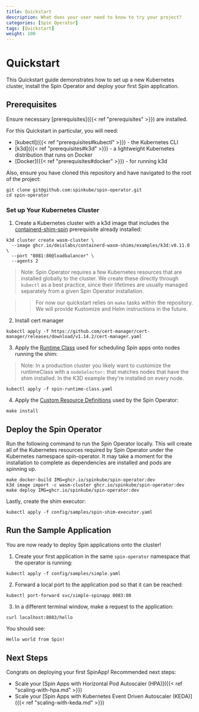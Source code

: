 ```yaml
---
title: Quickstart 
description: What does your user need to know to try your project?
categories: [Spin Operator]
tags: [Quickstart]
weight: 100
---
```


# Quickstart

This Quickstart guide demonstrates how to set up a new Kubernetes cluster, install the Spin Operator and deploy your first Spin application.

## Prerequisites

Ensure necessary [prerequisites]({{< ref "prerequisites" >}}) are installed.


For this Quickstart in particular, you will need:

- [kubectl]({{< ref "prerequisites#kubectl" >}}) - the Kubernetes CLI
- [k3d]({{< ref "prerequisites#k3d" >}}) - a lightweight Kubernetes distribution that runs on Docker
- [Docker]({{< ref "prerequisites#docker" >}}) - for running k3d

<!-- NOTE: remove this prerequisite when the runtime-class and CRDs can be applied from their release artifacts, i.e. when repo and release are public -->

Also, ensure you have cloned this repository and have navigated to the root of the project:

```console
git clone git@github.com:spinkube/spin-operator.git
cd spin-operator
```

### Set up Your Kubernetes Cluster

1. Create a Kubernetes cluster with a k3d image that includes the [containerd-shim-spin](https://github.com/spinkube/containerd-shim-spin) prerequisite already installed:

<!-- TODO: update below with ghcr.io/spinkube/containerd-shim-spin/examples/k3d:<tag> -->

```console
k3d cluster create wasm-cluster \
  --image ghcr.io/deislabs/containerd-wasm-shims/examples/k3d:v0.11.0 \
  --port "8081:80@loadbalancer" \
  --agents 2
```

> Note: Spin Operator requires a few Kubernetes resources that are installed globally to the cluster. We create these directly through `kubectl` as a best practice, since their lifetimes are usually managed separately from a given Spin Operator installation.

> > For now our quickstart relies on `make` tasks within the repository. We will provide Kustomize and Helm instructions in the future.

2. Install cert manager

```console
kubectl apply -f https://github.com/cert-manager/cert-manager/releases/download/v1.14.2/cert-manager.yaml
```

3. Apply the [Runtime Class](https://github.com/spinkube/spin-operator/blob/main/spin-runtime-class.yaml) used for scheduling Spin apps onto nodes running the shim:

> Note: In a production cluster you likely want to customize the runtimeClass with a `nodeSelector:` that matches nodes that have the shim installed. In the K3D example they're installed on every node. 

<!-- TODO: replace with e.g. 'kubectl apply -f https://github.com/spinkube/spin-operator/releases/download/v0.1.0-rc.1/spin-operator.runtime-class.yaml' -->

```console
kubectl apply -f spin-runtime-class.yaml
```

4. Apply the [Custom Resource Definitions](../../glossary#custom-resource-definition-crd) used by the Spin Operator:

<!-- TODO: replace with e.g. 'kubectl apply -f https://github.com/spinkube/spin-operator/releases/download/v0.1.0-rc.1/spin-operator.crds.yaml' -->

```console
make install
```

## Deploy the Spin Operator

Run the following command to run the Spin Operator locally. This will create all of the Kubernetes resources required by Spin Operator under the Kubernetes namespace spin-operator. It may take a moment for the installation to complete as dependencies are installed and pods are spinning up.

```console
make docker-build IMG=ghcr.io/spinkube/spin-operator:dev
k3d image import -c wasm-cluster ghcr.io/spinkube/spin-operator:dev
make deploy IMG=ghcr.io/spinkube/spin-operator:dev
```

Lastly, create the shim executor:

```console
kubectl apply -f config/samples/spin-shim-executor.yaml
```

## Run the Sample Application

You are now ready to deploy Spin applications onto the cluster!

<!-- TODO: if/when we have the option and if we wanted to, we could mention that the kwasm operator isn't needed when using k3d, as the containerd-shim-spin is already present. Installation could be skipped via --set kwasm-operator.enabled=false -->

1. Create your first application in the same `spin-operator` namespace that the operator is running:

<!-- Note: the default 'containerd-shim-spin' SpinAppExecutor CR needs to be present on the cluster before apps using this default can run. However, as of writing, it is a namespaced resource. As such, apps can only be deployed in the same namespace(s) that the CR is present. -->

```console
kubectl apply -f config/samples/simple.yaml
```

2. Forward a local port to the application pod so that it can be reached:

```console
kubectl port-forward svc/simple-spinapp 8083:80
```

3. In a different terminal window, make a request to the application:

```console
curl localhost:8083/hello
```

You should see:

```bash
Hello world from Spin!
```

## Next Steps

Congrats on deploying your first SpinApp! Recommended next steps:

- Scale your [Spin Apps with Horizontal Pod Autoscaler (HPA)]({{< ref "scaling-with-hpa.md" >}})
- Scale your [Spin Apps with Kubernetes Event Driven Autoscaler (KEDA)]({{< ref "scaling-with-keda.md" >}})
